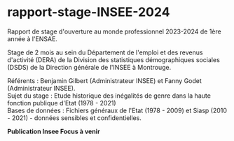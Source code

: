 # rapport-stage-INSEE-2024
Rapport de stage d'ouverture au monde professionnel 2023-2024 de 1ère année à l'ENSAE. 

Stage de 2 mois au sein du Département de l'emploi et des revenus d'activité (DERA) de la Division des statistiques démographiques sociales (DSDS) de la Direction générale de l'INSEE à Montrouge.  

Référents : Benjamin Gilbert (Administrateur INSEE) et Fanny Godet (Administrateur INSEE).  
Sujet du stage : Etude historique des inégalités de genre dans la haute fonction publique d'Etat (1978 - 2021)  
Bases de données : Fichiers généraux de l'Etat (1978 - 2009) et Siasp (2010 - 2021) - données sensibles et confidentielles.  

**Publication Insee Focus à venir**
